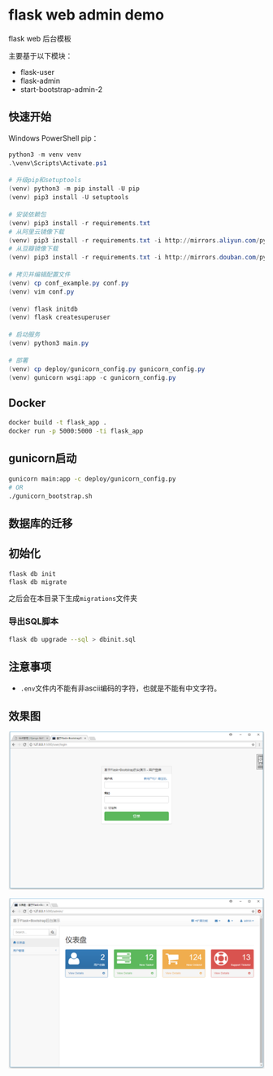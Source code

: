 # flask web admin demo

flask web 后台模板

主要基于以下模块：

- flask-user
- flask-admin
- start-bootstrap-admin-2

## 快速开始

Windows PowerShell pip：

```PowerShell
python3 -m venv venv
.\venv\Scripts\Activate.ps1

# 升级pip和setuptools
(venv) python3 -m pip install -U pip
(venv) pip3 install -U setuptools

# 安装依赖包
(venv) pip3 install -r requirements.txt
# 从阿里云镜像下载
(venv) pip3 install -r requirements.txt -i http://mirrors.aliyun.com/pypi/simple/ --trusted-host mirrors.aliyun.com
# 从豆瓣镜像下载
(venv) pip3 install -r requirements.txt -i http://mirrors.douban.com/pypi/simple/ --trusted-host mirrors.douban.com

# 拷贝并编辑配置文件
(venv) cp conf_example.py conf.py
(venv) vim conf.py

(venv) flask initdb
(venv) flask createsuperuser

# 启动服务
(venv) python3 main.py

# 部署
(venv) cp deploy/gunicorn_config.py gunicorn_config.py
(venv) gunicorn wsgi:app -c gunicorn_config.py
```

## Docker

```bash
docker build -t flask_app .
docker run -p 5000:5000 -ti flask_app 
```

## gunicorn启动

```bash
gunicorn main:app -c deploy/gunicorn_config.py
# OR
./gunicorn_bootstrap.sh
```

## 数据库的迁移

## 初始化

```
flask db init
flask db migrate
```

之后会在本目录下生成`migrations`文件夹

### 导出SQL脚本

```bash
flask db upgrade --sql > dbinit.sql
```

## 注意事项

- `.env`文件内不能有非ascii编码的字符，也就是不能有中文字符。

## 效果图

![login](screenshot/login.png)

![admin](screenshot/admin.png)
